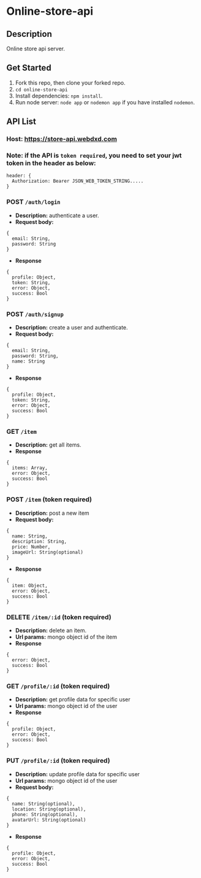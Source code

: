 # Online-store-api

## Description
Online store api server.

## Get Started
1. Fork this repo, then clone your forked repo.
2. `cd online-store-api`
3. Install dependencies: `npm install`.
4. Run node server: `node app` or `nodemon app` if you have installed `nodemon`.

## API List

### Host: https://store-api.webdxd.com

### Note: if the API is `token required`, you need to set your jwt token in the header as below:
```
header: {
  Authorization: Bearer JSON_WEB_TOKEN_STRING.....
}
```

### POST `/auth/login`
* **Description:** authenticate a user.
* **Request body:**
```
{
  email: String,
  password: String
}
```
* **Response**
```
{
  profile: Object,
  token: String,
  error: Object,
  success: Bool
}
```
### POST `/auth/signup`
* **Description:** create a user and authenticate.
* **Request body:**
```
{
  email: String,
  password: String,
  name: String
}
```
* **Response**
```
{
  profile: Object,
  token: String,
  error: Object,
  success: Bool
}
```

### GET `/item`
* **Description:** get all items.
* **Response**
```
{
  items: Array,
  error: Object,
  success: Bool
}
```

### POST `/item` (token required)
* **Description:** post a new item
* **Request body:**
```
{
  name: String,
  description: String,
  price: Number,
  imageUrl: String(optional)
}
```
* **Response**
```
{
  item: Object,
  error: Object,
  success: Bool
}
```
### DELETE `/item/:id` (token required)
* **Description:** delete an item.
* **Url params:** mongo object id of the item
* **Response**
```
{
  error: Object,
  success: Bool
}
```

### GET `/profile/:id` (token required)
* **Description:** get profile data for specific user
* **Url params:** mongo object id of the user
* **Response**
```
{
  profile: Object,
  error: Object,
  success: Bool
}
```

### PUT `/profile/:id` (token required)
* **Description:** update profile data for specific user
* **Url params:** mongo object id of the user
* **Request body:**
```
{
  name: String(optional),
  location: String(optional),
  phone: String(optional),
  avatarUrl: String(optional)
}
```
* **Response**
```
{
  profile: Object,
  error: Object,
  success: Bool
}
```




